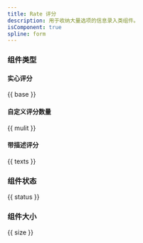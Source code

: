 ```yaml
---
title: Rate 评分
description: 用于收纳大量选项的信息录入类组件。
isComponent: true
spline: form
---
```


### 组件类型

#### 实心评分

{{ base }}

#### 自定义评分数量

{{ mulit }}

#### 带描述评分

{{ texts }}

### 组件状态

{{ status }}


### 组件大小

{{ size }}
